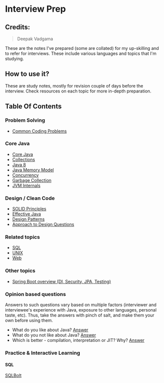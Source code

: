 # Interview Prep

## Credits:

> Deepak Vadgama

These are the notes I've prepared (some are collated) for my up-skilling and to refer for interviews. These include various languages and topics that I'm studying.

## How to use it?

These are study notes, mostly for revision couple of days before the interview. Check resources on each topic for more in-depth preparation.

## Table Of Contents

### Problem Solving

- [Common Coding Problems](topics/problem-solving/common-coding-problems.md)

### Core Java

- [Core Java](topics/core/core-java.md)
- [Collections](topics/core/collections.md)
- [Java 8](topics/core/java-8.md)
- [Java Memory Model](topics/core/java-memory-model.md)
- [Concurrency](topics/core/concurrency.md)
- [Garbage Collection](topics/core/garbage-collection.md)
- [JVM Internals](topics/core/jvm-internals.md)

### Design / Clean Code

- [SOLID Principles](topics/design/solid.md)
- [Effective Java](topics/design/effective-java.md)
- [Design Patterns](topics/design/design-patterns.md)
- [Approach to Design Questions](topics/design/approach.md)

### Related topics

- [SQL](topics/related/sql.md)
- [UNIX](topics/related/unix.md)
- [Web](topics/related/web.md)

### Other topics

- [Spring Boot overview (DI, Security, JPA, Testing)](http://deepakvadgama.com/blog/spring-boot-wonders/)

### Opinion based questions

Answers to such questions vary based on multiple factors (interviewer and interviewee's experience with Java, exposure to other languages, personal taste, etc). Thus, take the answers with pinch of salt, and make them your own before using them.

- What do you like about Java? [Answer](topics/opinion/myanswers.md#what-do-you-like-about-java)
- What do you not like about Java? [Answer](topics/opinion/myanswers.md#what-do-you-not-like-about-java)
- Which is better - compilation, interpretation or JIT? Why? [Answer](topics/opinion/myanswers.md#importance-of-compile-time-vs-jit)

### Practice & Interactive Learning

#### SQL

[SQLBolt](https://sqlbolt.com/)
